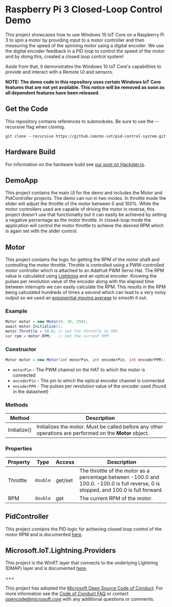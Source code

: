 # Raspberry Pi 3 Closed-Loop Control Demo

This project showcases how to use Windows 10 IoT Core on a Raspberry Pi 3 to spin a motor by providing input to a motor controller and then measuring the speed of the spinning motor using a digital encoder. We use the digital encoder feedback in a PID loop to control the speed of the motor and by doing this, created a closed loop control system!

Aside from that, it demonstrates the Windows 10 IoT Core's capabilities to provide and interact with a Remote UI and sensors.

**NOTE: The demo code in this repository uses certain Windows IoT Core features that are not yet available. This notice will be removed as soon as all dependent features have been released.**

## Get the Code
This repository contains references to submodules. Be sure to use the --recursive flag when cloning.

```git clone --recursive https://github.com/ms-iot/pid-control-system.git```

## Hardware Build
For information on the hardware build see [our post on Hackster.io](https://www.hackster.io/windows-iot/closed-loop-control-remote-sensors-and-remote-ux-on-rpi3-ef3ed0).

## DemoApp
This project contains the main UI for the demo and includes the Motor and PidController projects. The demo can run in two modes. In throttle mode the slider will adjust the throttle of the motor between 0 and 100%. While the motor controllers used are capable of driving the motor in reverse, this project doesn't use that functionality but it can easily be achieved by setting a negative percentage as the motor throttle. In closed-loop mode the application will control the motor throttle to achieve the desired RPM which is again set with the slider control.

## Motor
This project contains the logic for getting the RPM of the motor shaft and controlling the motor throttle. Throttle is controlled using a PWM-controlled motor controller which is attached to an Adafruit PWM Servo Hat. The RPM value is calculated using [Lightning](https://ms-iot.github.io/content/en-US/win10/LightningProviders.htm) and an optical encoder. Knowing the pulses per revolution value of the encoder along with the elapsed time between interrupts we can easily calculate the RPM. This results in the RPM being calculated hundreds of times a second which can lead to a very noisy output so we used an [exponential moving average](https://en.wikipedia.org/wiki/Moving_average#Exponential_moving_average) to smooth it out.

### Example
```cs
Motor motor = new Motor(0, 36, 250);
await motor.Initialize();
motor.Throttle = 50.0; // Set the throttle to 50%
var rpm = motor.RPM;   // Get the current RPM
```

### Constructor
```cs
Motor motor = new Motor(int motorPin, int encoderPin, int encoderPPR);
```

  * ```motorPin``` - The PWM channel on the HAT to which the motor is connected
  * ```encoderPin``` - The pin to which the optical encoder channel is connected
  * ```encoderPPR``` - The pulses per revolution value of the encoder used (found in the datasheet)

### Methods
| Method       | Description                                                                                              |
|--------------|----------------------------------------------------------------------------------------------------------|
| Initialize() | Initializes the motor. Must be called before any other operations are performed on the **Motor** object. |

### Properties
| Property | Type         | Access  | Description                                                                                                                          |
|----------|--------------|---------|--------------------------------------------------------------------------------------------------------------------------------------|
| Throttle | ```double``` | get/set | The throttle of the motor as a percentage between -100.0 and 100.0. -100.0 is full reverse, 0 is stopped, and 100.0 is full forward. |
| RPM      | ```double``` | get     | The current RPM of the motor.                                                                                                        |

## PidController
This project contains the PID logic for achieving closed loop control of the motor RPM and is documented [here](https://github.com/ms-iot/pid-controller).

## Microsoft.IoT.Lightning.Providers
This project is the WinRT layer that connects to the underlying Lightning (DMAP) layer and is documented [here](https://github.com/ms-iot/BusProviders/tree/develop/Microsoft.IoT.Lightning.Providers).


===

This project has adopted the [Microsoft Open Source Code of Conduct](http://microsoft.github.io/codeofconduct). For more information see the [Code of Conduct FAQ](http://microsoft.github.io/codeofconduct/faq.md) or contact [opencode@microsoft.com](mailto:opencode@microsoft.com) with any additional questions or comments. 
